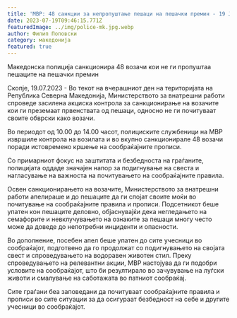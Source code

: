 ```yaml
---
title: 'МВР: 48 санкции за непропуштање пешаци на пешачки премин - 19 ЈУЛИ 2023'
date: 2023-07-19T09:46:15.771Z
featuredImage: ../img/police-mk.jpg.webp
author: Филип Поповски
category: македонија
featured: true
---
```

Македонска полиција санкционира 48 возачи кои не ги пропуштаа пешаците на пешачки премин

Скопје, 19.07.2023 - Во текот на вчерашниот ден на територијата на Република Северна Македонија, Министерството за внатрешни работи спроведе засилена акциска контрола за санкционирање на возачите кои ги преземаат првенствата од пешаци, односно не ги почитуваат своите обврски како возачи.

Во периодот од 10.00 до 14.00 часот, полициските службеници на МВР извршиле контрола на возилата и во вкупно санкционирале 48 возачи поради истовремено кршење на сообраќајните прописи. 

Со примарниот фокус на заштитата и безбедноста на граѓаните, полицијата оддаде значајен напор за подигнување на свеста и нагласување на важноста на почитувањето на сообраќајните правила. 

Освен санкционирањето на возачите, Министерството за внатрешни работи апелираше и до пешаците да ги спојат своите моќи во почитување на сообраќајните правила и прописи. Подсетникот беше упатен кон пешаците деловно, објаснувајќи дека негледањето на семафорите и невклучувањето на ознаките за пешаци многу често може да доведе до непотребни инциденти и опасности. 

Во дополнение, посебен апел беше упатен до сите учесници во сообраќајот, подготвено да го продолжат со подигнувањето на својата свест и спроведувањето на водоравен животен стил. Преку спроведувањето на релевантни акции, МВР настојува да ги подобри условите на сообраќајот, што би резултирало во зачувување на луѓски животи и смалување на саботажата во патниот сообраќај. 

Сите граѓани беа заповедани да почитуваат сообраќајните правила и прописи во сите ситуации за да осигураат безбедност на себе и другите учесници во сообраќајот.
